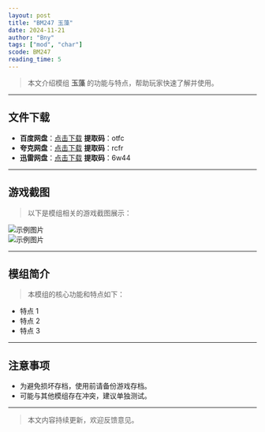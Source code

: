 ```yaml
---
layout: post
title: "BM247 玉藻"
date: 2024-11-21
author: "Bny"
tags: ["mod", "char"]
scode: BM247
reading_time: 5
---
```


> 本文介绍模组 **玉藻** 的功能与特点，帮助玩家快速了解并使用。

---





## 文件下载
- **百度网盘**：[点击下载](https://pan.baidu.com/s/1N9_9ZfNuk_PwTyNZduuIRA?pwd=otfc)  **提取码**：otfc  
- **夸克网盘**：[点击下载](https://pan.quark.cn/s/6f8b29b57849?pwd=rcfr)  **提取码**：rcfr  
- **迅雷网盘**：[点击下载](https://pan.xunlei.com/s/VOCCblQVxnbF32yOtVooWFFZA1?pwd=6w44)  **提取码**：6w44  

---

## 游戏截图
> 以下是模组相关的游戏截图展示：

![示例图片](https://example.com/screenshot1.jpg)  
![示例图片](https://example.com/screenshot2.jpg)

---

## 模组简介
> 本模组的核心功能和特点如下：
- 特点 1
- 特点 2
- 特点 3

---

## 注意事项
- 为避免损坏存档，使用前请备份游戏存档。
- 可能与其他模组存在冲突，建议单独测试。

---

> 本文内容持续更新，欢迎反馈意见。
